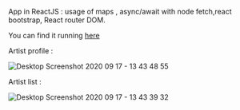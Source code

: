 
App in ReactJS : usage of maps , async/await with node fetch,react bootstrap, React router DOM.

You can find it running [here](https://spotify-react-app-clone.netlify.app/)

Artist profile :

![Desktop Screenshot 2020 09 17 - 13 43 48 55](https://user-images.githubusercontent.com/70691451/93466846-26327500-f8ed-11ea-8b24-6ce4c0b0dbb7.png)

Artist list :

![Desktop Screenshot 2020 09 17 - 13 43 39 32](https://user-images.githubusercontent.com/70691451/93466926-4c581500-f8ed-11ea-9866-34b0517123e5.png)

